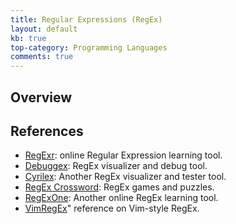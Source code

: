 ```yaml
---
title: Regular Expressions (RegEx)
layout: default
kb: true
top-category: Programming Languages
comments: true
---
```


## Overview

## References

* [RegExr](https://regexr.com/): online Regular Expression learning tool.
* [Debuggex](https://www.debuggex.com/): RegEx visualizer and debug tool.
* [Cyrilex](https://extendsclass.com/regex-tester.html): Another RegEx visualizer and tester tool.
* [RegEx Crossword](https://regexcrossword.com/): RegEx games and puzzles.
* [RegExOne](https://regexone.com/): Another online RegEx learning tool.
* [VimRegEx](http://vimregex.com/)" reference on Vim-style RegEx.
